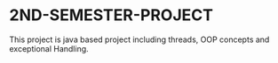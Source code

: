 # 2ND-SEMESTER-PROJECT
This project is java based project including threads, OOP concepts and exceptional Handling.
